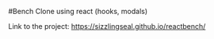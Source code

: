 #Bench Clone using react (hooks, modals)

Link to the project: https://sizzlingseal.github.io/reactbench/
